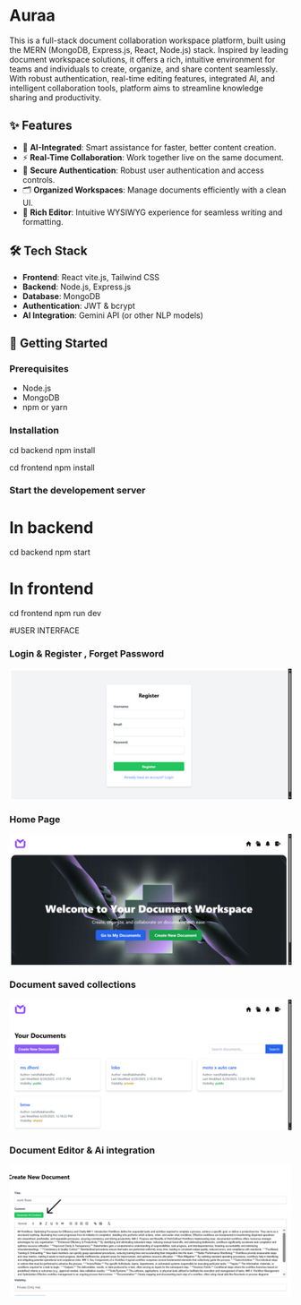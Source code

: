# Auraa

This is a full-stack document collaboration workspace platform, built using the MERN (MongoDB, Express.js, React, Node.js) stack. Inspired by leading document workspace solutions, it offers a rich, intuitive environment for teams and individuals to create, organize, and share content seamlessly. With robust authentication, real-time editing features, integrated AI, and intelligent collaboration tools, platform aims to streamline knowledge sharing and productivity.

## ✨ Features

- 🧠 **AI-Integrated**: Smart assistance for faster, better content creation.
- ⚡ **Real-Time Collaboration**: Work together live on the same document.
- 🔐 **Secure Authentication**: Robust user authentication and access controls.
- 🗂️ **Organized Workspaces**: Manage documents efficiently with a clean UI.
- 📄 **Rich Editor**: Intuitive WYSIWYG experience for seamless writing and formatting.

## 🛠️ Tech Stack

- **Frontend**: React vite.js, Tailwind CSS
- **Backend**: Node.js, Express.js
- **Database**: MongoDB
- **Authentication**: JWT & bcrypt
- **AI Integration**: Gemini API (or other NLP models)

## 🚀 Getting Started

### Prerequisites

- Node.js
- MongoDB
- npm or yarn

### Installation

cd backend
npm install

cd frontend
npm install

### Start the developement server

# In backend

cd backend
npm start

# In frontend

cd frontend
npm run dev

#USER INTERFACE

  
### Login &  Register , Forget Password  
![image alt](https://github.com/nandhalalnandhu/aura/blob/main/AURA-06-29-2025_04_30_PM.png?raw=true)

### Home Page 
![image alt](https://github.com/nandhalalnandhu/aura/blob/main/AURA-06-29-2025_04_08_PM.png?raw=true)

### Document saved collections 
![image alt](https://github.com/nandhalalnandhu/aura/blob/13410957b6da55b507b0897e7a1a8a9bcb80aee9/AURA-06-29-2025_04_08_PM%20(1).png)

### Document Editor &  Ai integration

![image alt](https://github.com/nandhalalnandhu/aura/blob/main/AURA-06-29-2025_04_10_PM.png?raw=true)
